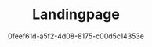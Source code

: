---
title: Landingpage
author: 0feef61d-a5f2-4d08-8175-c00d5c14353e
template: default
updated_by: 0feef61d-a5f2-4d08-8175-c00d5c14353e
updated_at: 1603810467
id: ec18e214-ad03-4ee2-a285-7b9fe426391e
---